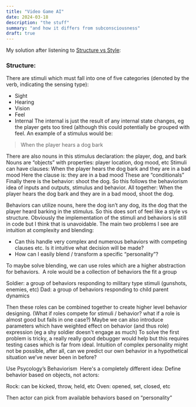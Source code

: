 ```yaml
---
title: "Video Game AI"
date: 2024-03-18
description: "the stuff"
summary: "and how it differs from subconsciousness"
draft: true
---
```


My solution after listening to [Structure vs Style](https://www.gdcvault.com/play/348/Structure-VS):
### Structure:
There are stimuli which must fall into one of five categories (denoted by the verb, indicating the sensing type):
- Sight
- Hearing
- Vision
- Feel
- Internal
The internal is just the result of any internal state changes, eg the player gets too tired (although this could potentially be grouped with feel.
An example of a stimulus would be:

> When the player hears a dog bark

There are also nouns in this stimulus declaration: the player, dog, and bark
Nouns are “objects” with properties: player location, dog mood, etc
Stimuli can have clauses:
When the player hears the dog bark and they are in a bad mood
Here the clause is:
they are in a bad mood
These are “conditionals”
Finally there is the behavior:
shoot the dog.
So this follows the behaviorism idea of inputs and outputs, stimulus and behavior.
All together:
When the player hears the dog bark and they are in a bad mood, shoot the dog.

Behaviors can utilize nouns, here the dog isn’t any dog, its the dog that the player heard barking in the stimulus.
So this does sort of feel like a style vs structure. Obviously the implementation of the stimuli and behaviors is still in code but I think that is unavoidable. The main two problems I see are intuition at complexity and blending:
- Can this handle very complex and numerous behaviors with competing clauses etc. Is it intuitive what decision will be made?
- How can I easily blend / transform a specific “personality”?

To maybe solve blending, we can use roles which are a higher abstraction for behaviors. 
A role would be a collection of behaviors the fit a group

Soldier: a group of behaviors responding to military type stimuli (gunshots, enemies, etc)
Dad: a group of behaviors responding to child parent dynamics

Then these roles can be combined together to create higher level behavior designing.
(What if roles compete for stimuli / behavior? what if a role is almost good but fails in one case?)
Maybe we can also introduce parameters which have weighted effect on behavior (and thus role) expression (eg a shy soldier doesn't engage as much)
To solve the first problem is tricky, a really really good debugger would help but this requires testing cases which is far from ideal.
Intuition of complex personality might not be possible, after all, can we predict our own behavior in a hypothetical situation we’ve never been in before?

Use Psycology’s Behaviorism 
Here's a completely different idea:
Define behavior based on objects, not actors:

Rock: can be kicked, throw, held, etc
Oven: opened, set, closed, etc

Then actor can pick from available behaviors based on “personality”